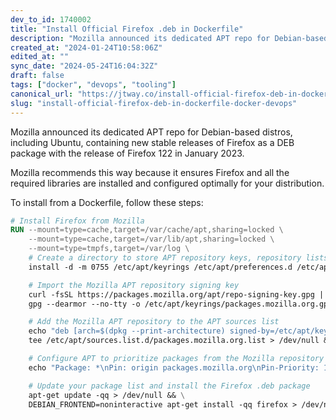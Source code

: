 ```yaml
---
dev_to_id: 1740002
title: "Install Official Firefox .deb in Dockerfile"
description: "Mozilla announced its dedicated APT repo for Debian-based distros, including Ubuntu, containing new..."
created_at: "2024-01-24T10:58:06Z"
edited_at: ""
sync_date: "2024-05-24T16:04:32Z"
draft: false
tags: ["docker", "devops", "tooling"]
canonical_url: "https://jtway.co/install-official-firefox-deb-in-dockerfile-c07b8dba00c1"
slug: "install-official-firefox-deb-in-dockerfile-docker-devops"
---
```

Mozilla announced its dedicated APT repo for Debian-based distros, including Ubuntu, containing new stable releases of Firefox as a DEB package with the release of Firefox 122 in January 2023.

Mozilla recommends this way because it ensures Firefox and all the required libraries are installed and configured optimally for your distribution.

To install from a Dockerfile, follow these steps:


```dockerfile
# Install Firefox from Mozilla
RUN --mount=type=cache,target=/var/cache/apt,sharing=locked \
    --mount=type=cache,target=/var/lib/apt,sharing=locked \
    --mount=type=tmpfs,target=/var/log \
    # Create a directory to store APT repository keys, repository lists, and preferences if they don't exist
    install -d -m 0755 /etc/apt/keyrings /etc/apt/preferences.d /etc/apt/sources.list.d > /dev/null && \

    # Import the Mozilla APT repository signing key
    curl -fsSL https://packages.mozilla.org/apt/repo-signing-key.gpg |  \
    gpg --dearmor --no-tty -o /etc/apt/keyrings/packages.mozilla.org.gpg > /dev/null && \

    # Add the Mozilla APT repository to the APT sources list
    echo "deb [arch=$(dpkg --print-architecture) signed-by=/etc/apt/keyrings/packages.mozilla.org.gpg] https://packages.mozilla.org/apt mozilla main" |  \
    tee /etc/apt/sources.list.d/packages.mozilla.org.list > /dev/null && \

    # Configure APT to prioritize packages from the Mozilla repository
    echo "Package: *\nPin: origin packages.mozilla.org\nPin-Priority: 1000\n\n" | tee /etc/apt/preferences.d/mozilla > /dev/null && \

    # Update your package list and install the Firefox .deb package
    apt-get update -qq > /dev/null && \
    DEBIAN_FRONTEND=noninteractive apt-get install -qq firefox > /dev/null
```